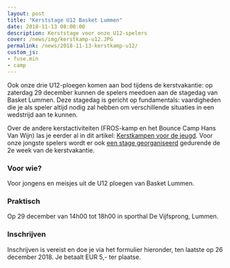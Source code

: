```yaml
---
layout: post
title: "Kerststage U12 Basket Lummen"
date: 2018-11-13 08:00:00
description: Kerststage voor onze U12-spelers
cover: /news/img/kerstkamp-u12.JPG
permalink: /news/2018-11-13-kerstkamp-u12/
custom_js:
- fuse.min
- camp
---
```


Ook onze drie U12-ploegen komen aan bod tijdens de kerstvakantie: op zaterdag 29 december kunnen de spelers meedoen aan de stagedag van Basket Lummen. Deze stagedag is gericht op fundamentals: vaardigheden die je als speler altijd nodig zal hebben om verschillende situaties in een wedstrijd aan te kunnen.

Over de andere kerstactiviteiten (FROS-kamp en het Bounce Camp Hans Van Wijn) las je eerder al in dit artikel: [Kerstkampen voor de jeugd](/news/2018-10-19-kerstkampen/). Voor onze jongste spelers wordt er ook [een stage georganiseerd](/news/2018-11-13-kerstkamp-u8/) gedurende de 2e week van de kerstvakantie.

### Voor wie?

Voor jongens en meisjes uit de U12 ploegen van Basket Lummen.

### Praktisch

Op 29 december van 14h00 tot 18h00 in sporthal De Vijfsprong, Lummen.

### Inschrijven

Inschrijven is vereist en doe je via het formulier hieronder, ten laatste op 26 december 2018. Je betaalt EUR 5,- ter plaatse.

<div data-campid="1099acb8-38d2-4467-8ea3-eb5aed69442d" data-title="Schrijf je in" data-buttontext="Inschrijven" data-nexttext="Nog een speler inschrijven" data-required="email" data-optional="telephone"></div>

